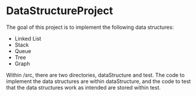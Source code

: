 # DataStructureProject
The goal of this project is to implement the following data structures:
* Linked List
* Stack
* Queue
* Tree
* Graph

Within /src, there are two directories, dataStructure and test. The code to implement the data structures are within dataStructure, and the code to test that the data structures work as intended are stored within test.